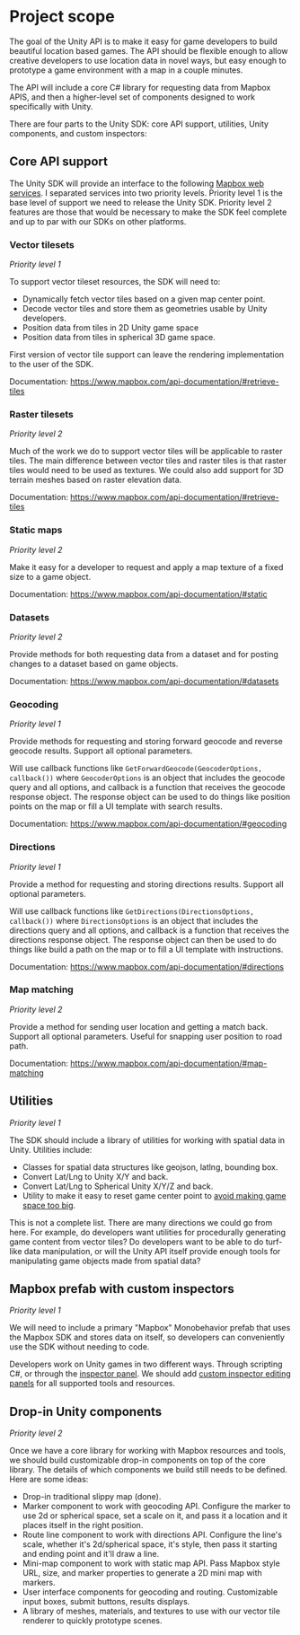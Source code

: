 # Project scope

The goal of the Unity API is to make it easy for game developers to build beautiful location based games. The API should be flexible enough to allow creative developers to use location data in novel ways, but easy enough to prototype a game environment with a map in a couple minutes.

The API will include a core C# library for requesting data from Mapbox APIS, and then a higher-level set of components designed to work specifically with Unity. 

There are four parts to the Unity SDK: core API support, utilities, Unity components, and custom inspectors:

## Core API support

The Unity SDK will provide an interface to the following [Mapbox web services](https://www.mapbox.com/api-documentation/). I separated services into two priority levels. Priority level 1 is the base level of support we need to release the Unity SDK. Priority level 2 features are those that would be necessary to make the SDK feel complete and up to par with our SDKs on other platforms. 

### Vector tilesets
_Priority level 1_

To support vector tileset resources, the SDK will need to:

- Dynamically fetch vector tiles based on a given map center point.
- Decode vector tiles and store them as geometries usable by Unity developers.
- Position data from tiles in 2D Unity game space
- Position data from tiles in spherical 3D game space.  

First version of vector tile support can leave the rendering implementation to the user of the SDK.

Documentation: https://www.mapbox.com/api-documentation/#retrieve-tiles

### Raster tilesets
_Priority level 2_

Much of the work we do to support vector tiles will be applicable to raster tiles. The main difference between vector tiles and raster tiles is that raster tiles would need to be used as textures. We could also add support for 3D terrain meshes based on raster elevation data.

Documentation: https://www.mapbox.com/api-documentation/#retrieve-tiles

### Static maps
_Priority level 2_

Make it easy for a developer to request and apply a map texture of a fixed size to a game object.

Documentation: https://www.mapbox.com/api-documentation/#static

### Datasets
_Priority level 2_

Provide methods for both requesting data from a dataset and for posting changes to a dataset based on game objects.

Documentation: https://www.mapbox.com/api-documentation/#datasets

### Geocoding
_Priority level 1_

Provide methods for requesting and storing forward geocode and reverse geocode results. Support all optional parameters.

Will use callback functions like `GetForwardGeocode(GeocoderOptions, callback())` where `GeocoderOptions` is an object that includes the geocode query and all options, and callback is a function that receives the geocode response object. The response object can be used to do things like position points on the map or fill a UI template with search results.

Documentation: https://www.mapbox.com/api-documentation/#geocoding

### Directions
_Priority level 1_

Provide a method for requesting and storing directions results. Support all optional parameters.

Will use callback functions like `GetDirections(DirectionsOptions, callback())` where `DirectionsOptions` is an object that includes the directions query and all options, and callback is a function that receives the directions response object. The response object can then be used to do things like build a path on the map or to fill a UI template with instructions.

Documentation: https://www.mapbox.com/api-documentation/#directions

### Map matching
_Priority level 2_

Provide a method for sending user location and getting a match back. Support all optional parameters. Useful for snapping user position to road path. 

Documentation: https://www.mapbox.com/api-documentation/#map-matching

## Utilities
_Priority level 1_

The SDK should include a library of utilities for working with spatial data in Unity. Utilities include:

- Classes for spatial data structures like geojson, latlng, bounding box.
- Convert Lat/Lng to Unity X/Y and back.
- Convert Lat/Lng to Spherical Unity X/Y/Z and back.
- Utility to make it easy to reset game center point to [avoid making game space too big](http://davenewson.com/posts/2013/unity-coordinates-and-scales.html).

This is not a complete list. There are many directions we could go from here. For example, do developers want utilities for procedurally generating game content from vector tiles? Do developers want to be able to do turf-like data manipulation, or will the Unity API itself provide enough tools for manipulating game objects made from spatial data?

## Mapbox prefab with custom inspectors
_Priority level 1_

We will need to include a primary "Mapbox" Monobehavior prefab that uses the Mapbox SDK and stores data on itself, so developers can conveniently use the SDK without needing to code.

Developers work on Unity games in two different ways. Through scripting C#, or through the [inspector panel](https://docs.unity3d.com/Manual/UsingTheInspector.html). We should add [custom inspector editing panels](https://docs.unity3d.com/Manual/editor-CustomEditors.html) for all supported tools and resources.

## Drop-in Unity components
_Priority level 2_

Once we have a core library for working with Mapbox resources and tools, we should build customizable drop-in components on top of the core library. The details of which components we build still needs to be defined. Here are some ideas:

- Drop-in traditional slippy map (done).
- Marker component to work with geocoding API. Configure the marker to use 2d or spherical space, set a scale on it, and pass it a location and it places itself in the right position.
- Route line component to work with directions API. Configure the line's scale, whether it's 2d/spherical space, it's style, then pass it starting and ending point and it'll draw a line.
- Mini-map component to work with static map API. Pass Mapbox style URL, size, and marker properties to generate a 2D mini map with markers.
- User interface components for geocoding and routing. Customizable input boxes, submit buttons, results displays.
- A library of meshes, materials, and textures to use with our vector tile renderer to quickly prototype scenes.
